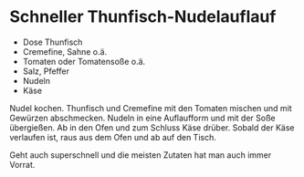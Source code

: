 # Schneller Thunfisch-Nudelauflauf

* Dose Thunfisch
* Cremefine, Sahne o.ä.
* Tomaten oder Tomatensoße o.ä.
* Salz, Pfeffer
* Nudeln
* Käse

Nudel kochen.
Thunfisch und Cremefine mit den Tomaten mischen und mit Gewürzen abschmecken.
Nudeln in eine Auflaufform und mit der Soße übergießen.
Ab in den Ofen und zum Schluss Käse drüber.
Sobald der Käse verlaufen ist, raus aus dem Ofen und ab auf den Tisch.

Geht auch superschnell und die meisten Zutaten hat man auch immer Vorrat.
